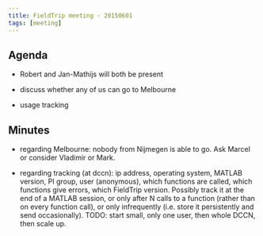 ```yaml
---
title: FieldTrip meeting - 20150601
tags: [meeting]
---
```


## Agenda

- Robert and Jan-Mathijs will both be present

- discuss whether any of us can go to Melbourne

- usage tracking

## Minutes

- regarding Melbourne: nobody from Nijmegen is able to go. Ask Marcel or consider Vladimir or Mark.

- regarding tracking (at dccn): ip address, operating system, MATLAB version, PI group, user (anonymous), which functions are called, which functions give errors, which FieldTrip version. Possibly track it at the end of a MATLAB session, or only after N calls to a function (rather than on every function call), or only infrequently (i.e. store it persistently and send occasionally). TODO: start small, only one user, then whole DCCN, then scale up.
